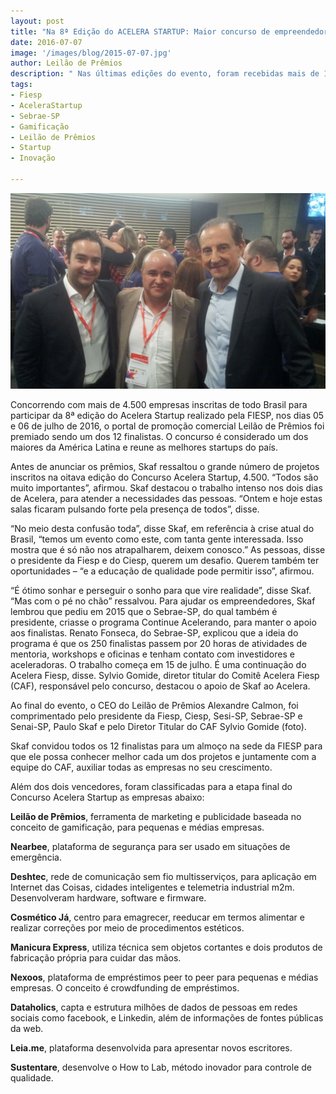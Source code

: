 ```yaml
---
layout: post
title: "Na 8ª Edição do ACELERA STARTUP: Maior concurso de empreendedorismo do BRASIL, realizado pela FIESP, a Startup LEILÃO DE PRÊMIOS, disputando com 4.500 Startups inscritas, foi classificada entre as 12 finalistas, posicionando-se como uma das melhores startups do país."
date: 2016-07-07
image: '/images/blog/2015-07-07.jpg'
author: Leilão de Prêmios
description: " Nas últimas edições do evento, foram recebidas mais de 11.500 inscrições de todo o Brasil e participaram mais de 400 mentores e mais de 250 investidores, sendo anjos, representantes de fundos de investimentos e empresas que trabalham com inovação aberta. Somando as edições anteriores, o evento já gerou investimentos de mais de R$ 5 milhões."
tags:
- Fiesp
- AceleraStartup
- Sebrae-SP
- Gamificação
- Leilão de Prêmios
- Startup
- Inovação

---
```


![Alt text](/images/blog/2015-07-07.jpg "8ª Edição do Acelera Startup da FIESP.")




Concorrendo com mais de 4.500 empresas inscritas de todo Brasil para participar da 8ª edição do Acelera Startup realizado pela FIESP, nos dias 05 e 06 de julho de 2016, o portal de promoção comercial Leilão de Prêmios foi premiado sendo um dos 12 finalistas. O concurso é considerado um dos maiores da América Latina e reune as melhores startups do país.

Antes de anunciar os prêmios, Skaf ressaltou o grande número de projetos inscritos na oitava edição do Concurso Acelera Startup, 4.500. “Todos são muito importantes”, afirmou. Skaf destacou o trabalho intenso nos dois dias de Acelera, para atender a necessidades das pessoas. “Ontem e hoje estas salas ficaram pulsando forte pela presença de todos”, disse.

“No meio desta confusão toda”, disse Skaf, em referência à crise atual do Brasil, “temos um evento como este, com tanta gente interessada. Isso mostra que é só não nos atrapalharem, deixem conosco.” As pessoas, disse o presidente da Fiesp e do Ciesp, querem um desafio. Querem também ter oportunidades – “e a educação de qualidade pode permitir isso”, afirmou.

“É ótimo sonhar e perseguir o sonho para que vire realidade”, disse Skaf. “Mas com o pé no chão” ressalvou. Para ajudar os empreendedores, Skaf lembrou que pediu em 2015 que o Sebrae-SP, do qual também é presidente, criasse o programa Continue Acelerando, para manter o apoio aos finalistas. Renato Fonseca, do Sebrae-SP, explicou que a ideia do programa é que os 250 finalistas passem por 20 horas de atividades de mentoria, workshops e oficinas e tenham contato com investidores e aceleradoras. O trabalho começa em 15 de julho. É uma continuação do Acelera Fiesp, disse. Sylvio Gomide, diretor titular do Comitê Acelera Fiesp (CAF), responsável pelo concurso, destacou o apoio de Skaf ao Acelera.

Ao final do evento, o CEO do Leilão de Prêmios Alexandre Calmon, foi comprimentado pelo presidente da Fiesp, Ciesp, Sesi-SP, Sebrae-SP e Senai-SP, Paulo Skaf e pelo Diretor Titular do CAF Sylvio Gomide (foto).

Skaf convidou todos os 12 finalistas para um almoço na sede da FIESP para que ele possa conhecer melhor cada um dos projetos e juntamente com a equipe do CAF, auxiliar todas as empresas no seu crescimento.


Além dos dois vencedores, foram classificadas para a etapa final do Concurso Acelera Startup as empresas abaixo:

<strong>Leilão de Prêmios</strong>, ferramenta de marketing e publicidade baseada no conceito de gamificação, para pequenas e médias empresas.

<strong>Nearbee</strong>, plataforma de segurança para ser usado em situações de emergência.

<strong>Deshtec</strong>, rede de comunicação sem fio multisserviços, para aplicação em Internet das Coisas, cidades inteligentes e telemetria industrial m2m. Desenvolveram hardware, software e firmware.

<strong>Cosmético Já</strong>, centro para emagrecer, reeducar em termos alimentar e realizar correções por meio de procedimentos estéticos.

<strong>Manicura Express</strong>, utiliza técnica sem objetos cortantes e dois produtos de fabricação própria para cuidar das mãos.

<strong>Nexoos</strong>, plataforma de empréstimos peer to peer para pequenas e médias empresas. O conceito é crowdfunding de empréstimos.

<strong>Dataholics</strong>, capta e estrutura milhões de dados de pessoas em redes sociais como facebook, e Linkedin, além de informações de fontes públicas da web.

<strong>Leia.me</strong>, plataforma desenvolvida para apresentar novos escritores.

<strong>Sustentare</strong>, desenvolve o How to Lab, método inovador para controle de qualidade.





